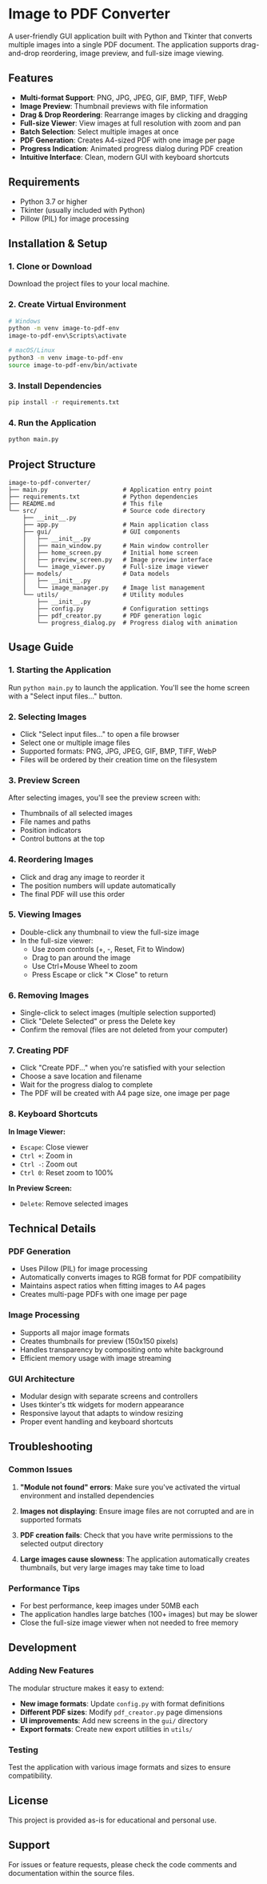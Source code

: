 # Image to PDF Converter

A user-friendly GUI application built with Python and Tkinter that converts multiple images into a single PDF document. The application supports drag-and-drop reordering, image preview, and full-size image viewing.

## Features

- **Multi-format Support**: PNG, JPG, JPEG, GIF, BMP, TIFF, WebP
- **Image Preview**: Thumbnail previews with file information
- **Drag & Drop Reordering**: Rearrange images by clicking and dragging
- **Full-size Viewer**: View images at full resolution with zoom and pan
- **Batch Selection**: Select multiple images at once
- **PDF Generation**: Creates A4-sized PDF with one image per page
- **Progress Indication**: Animated progress dialog during PDF creation
- **Intuitive Interface**: Clean, modern GUI with keyboard shortcuts

## Requirements

- Python 3.7 or higher
- Tkinter (usually included with Python)
- Pillow (PIL) for image processing

## Installation & Setup

### 1. Clone or Download

Download the project files to your local machine.

### 2. Create Virtual Environment

```bash
# Windows
python -m venv image-to-pdf-env
image-to-pdf-env\Scripts\activate

# macOS/Linux
python3 -m venv image-to-pdf-env
source image-to-pdf-env/bin/activate
```

### 3. Install Dependencies

```bash
pip install -r requirements.txt
```

### 4. Run the Application

```bash
python main.py
```

## Project Structure

```
image-to-pdf-converter/
├── main.py                     # Application entry point
├── requirements.txt            # Python dependencies
├── README.md                   # This file
└── src/                        # Source code directory
    ├── __init__.py
    ├── app.py                  # Main application class
    ├── gui/                    # GUI components
    │   ├── __init__.py
    │   ├── main_window.py      # Main window controller
    │   ├── home_screen.py      # Initial home screen
    │   ├── preview_screen.py   # Image preview interface
    │   └── image_viewer.py     # Full-size image viewer
    ├── models/                 # Data models
    │   ├── __init__.py
    │   └── image_manager.py    # Image list management
    └── utils/                  # Utility modules
        ├── __init__.py
        ├── config.py           # Configuration settings
        ├── pdf_creator.py      # PDF generation logic
        └── progress_dialog.py  # Progress dialog with animation
```

## Usage Guide

### 1. Starting the Application

Run `python main.py` to launch the application. You'll see the home screen with a "Select input files..." button.

### 2. Selecting Images

- Click "Select input files..." to open a file browser
- Select one or multiple image files
- Supported formats: PNG, JPG, JPEG, GIF, BMP, TIFF, WebP
- Files will be ordered by their creation time on the filesystem

### 3. Preview Screen

After selecting images, you'll see the preview screen with:
- Thumbnails of all selected images
- File names and paths
- Position indicators
- Control buttons at the top

### 4. Reordering Images

- Click and drag any image to reorder it
- The position numbers will update automatically
- The final PDF will use this order

### 5. Viewing Images

- Double-click any thumbnail to view the full-size image
- In the full-size viewer:
  - Use zoom controls (+, -, Reset, Fit to Window)
  - Drag to pan around the image
  - Use Ctrl+Mouse Wheel to zoom
  - Press Escape or click "✕ Close" to return

### 6. Removing Images

- Single-click to select images (multiple selection supported)
- Click "Delete Selected" or press the Delete key
- Confirm the removal (files are not deleted from your computer)

### 7. Creating PDF

- Click "Create PDF..." when you're satisfied with your selection
- Choose a save location and filename
- Wait for the progress dialog to complete
- The PDF will be created with A4 page size, one image per page

### 8. Keyboard Shortcuts

**In Image Viewer:**
- `Escape`: Close viewer
- `Ctrl +`: Zoom in
- `Ctrl -`: Zoom out
- `Ctrl 0`: Reset zoom to 100%

**In Preview Screen:**
- `Delete`: Remove selected images

## Technical Details

### PDF Generation

- Uses Pillow (PIL) for image processing
- Automatically converts images to RGB format for PDF compatibility
- Maintains aspect ratios when fitting images to A4 pages
- Creates multi-page PDFs with one image per page

### Image Processing

- Supports all major image formats
- Creates thumbnails for preview (150x150 pixels)
- Handles transparency by compositing onto white background
- Efficient memory usage with image streaming

### GUI Architecture

- Modular design with separate screens and controllers
- Uses tkinter's ttk widgets for modern appearance
- Responsive layout that adapts to window resizing
- Proper event handling and keyboard shortcuts

## Troubleshooting

### Common Issues

1. **"Module not found" errors**: Make sure you've activated the virtual environment and installed dependencies

2. **Images not displaying**: Ensure image files are not corrupted and are in supported formats

3. **PDF creation fails**: Check that you have write permissions to the selected output directory

4. **Large images cause slowness**: The application automatically creates thumbnails, but very large images may take time to load

### Performance Tips

- For best performance, keep images under 50MB each
- The application handles large batches (100+ images) but may be slower
- Close the full-size image viewer when not needed to free memory

## Development

### Adding New Features

The modular structure makes it easy to extend:

- **New image formats**: Update `config.py` with format definitions
- **Different PDF sizes**: Modify `pdf_creator.py` page dimensions
- **UI improvements**: Add new screens in the `gui/` directory
- **Export formats**: Create new export utilities in `utils/`

### Testing

Test the application with various image formats and sizes to ensure compatibility.

## License

This project is provided as-is for educational and personal use.

## Support

For issues or feature requests, please check the code comments and documentation within the source files.